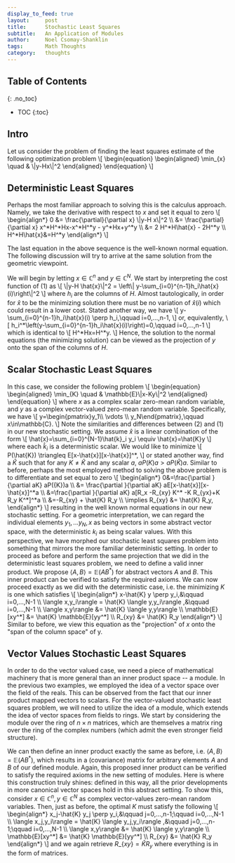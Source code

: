 ```yaml
---
display_to_feed: true
layout:     post
title:		Stochastic Least Squares
subtitle:   An Application of Modules
author:     Noel Csomay-Shanklin
tags:       Math Thoughts
category:   thoughts
---
```

## Table of Contents
{: .no_toc}
* TOC
{:toc}

## Intro
Let us consider the problem of finding the least squares estimate of the following optimization problem
\\[
\begin{equation}
\begin{aligned}
\min_{x} \quad & \\|y-Hx\\|^2
\end{aligned}
\end{equation}
\\]

## Deterministic Least Squares
Perhaps the most familiar approach to solving this is the calculus approach. Namely, we take the derivative with respect to $x$ and set it equal to zero
\\[
\\begin{align\*}
0 &= \\frac{\\partial}{\\partial x} \\|y-H x\\|^2 \\\\ 
&= \\frac{\\partial}{\\partial x} x^\*H^\*Hx-x^\*H^\*y -  y^\*Hx+y^\*y \\\\ 
&= 2 H^\*H\\hat{x} - 2H^\*y \\\\ 
H^\*H\\hat{x}&=H^\*y
\\end{align\*}
\\]

The last equation in the above sequence is the well-known normal equation. The following discussion will try to arrive at the same solution from the geometric viewpoint.

We will begin by letting $x\in\mathbb{C}^n$ and $y\in\mathbb{C}^N$. We start by interpreting the cost function of (1) as
\\[
\\|y-H \\hat{x}\\|^2 = \\left\\| y-\\sum_{i=0}^{n-1}h_i\\hat{x}(i)\\right\\|^2
\\]
where $h_i$ are the columns of $H$. Almost tautologically, in order for $\hat{x}$ to be the minimizing solution there must be no variation of $\hat{x}(i)$ which could result in a lower cost. Stated another way, we have
\\[
y-\\sum_{i=0}^{n-1}h_i\\hat{x}(i) \\perp h_i,\\qquad i=0,...,n-1,
\\]
or, equivalently,
\\[
h_i^\*\\left(y-\\sum_{i=0}^{n-1}h_i\\hat{x}(i)\\right)=0,\\qquad i=0,...,n-1
\\]
which is identical to 
\\[
H^\*Hx=H^\*y.
\\]
Hence, the solution to the normal equations (the minimizing solution) can be viewed as the projection of $y$ onto the span of the columns of $H$.

## Scalar Stochastic Least Squares
In this case, we consider the following problem
\\[
\begin{equation}
\begin{aligned}
\min_{K} \quad & \\mathbb{E}\\|x-Ky\\|^2
\end{aligned}
\end{equation}
\\]
where $x$ as a complex scalar zero-mean random variable, and $y$ as a complex vector-valued zero-mean random variable. Specifically, we have
\\[
y=\\begin{pmatrix}y_1\\\ \\vdots \\\ y_N\\end{pmatrix},\\qquad x\\in\\mathbb{C}.
\\]
Note the similarities and differences between (2) and (1) in our new stochastic setting. We assume $\hat{x}$ is a linear combination of the form
\\[
\\hat{x}=\\sum_{i=0}^{N-1}\\hat{k}_i y_i \\equiv \\hat{x}=\\hat{K}y
\\]
where each $\hat{k}_i$ is a deterministic scalar. We would like to minimize 
\\[
P(\\hat{K}) \\triangleq E[x-\\hat{x}][x-\\hat{x}]^\*,
\\]
or stated another way, find a $\hat{K}$ such that for any $K\ne\hat{K}$ and any scalar $a$, $aP({K})a>aP(\hat{K})a$. Similar to before, perhaps the most employed method to solving the above problem is to differentiate and set equal to zero
\\[
\\begin{align\*}
0&=\\frac{\\partial }{\\partial aK} aP({K})a \\\\ 
&= \\frac{\\partial }{\\partial aK} aE[x-\\hat{x}][x-\\hat{x}]^\*a  \\\\ 
&=\\frac{\\partial }{\\partial aK} a[R_x -R\_\{xy\} K^\* -K R\_\{yx\}+K R_y K^\*]^\*a \\\\ 
&=-R\_\{xy\} + \hat{K} R_y \\\\ 
\\implies R\_\{xy\}  &= \hat{K} R_y,
\\end{align\*}
\\]
resulting in the well known normal equations in our new stochastic setting. For a geometric interpretation, we can regard the individual elements $y_1,...y_N,x$ as being vectors in some abstract vector space, with the deterministic $k_i$ as being scalar values. With this perspective, we have morphed our stochastic least squares problem into something that mirrors the more familiar deterministic setting. In order to proceed as before and perform the same projection that we did in the deterministic least squares problem, we need to define a valid inner product. We propose $\langle A,B \rangle = \mathbb{E}(AB^*)$ for abstract vectors $A$ and $B$. This inner product can be verified to satisfy the required axioms. We can now proceed exactly as we did with the deterministic case, i.e. the minimizing $K$ is one which satisfies
\\[
\\begin{align\*}
x-\\hat{K} y \\perp y_i,&\\qquad i=0,...,N-1 \\\\ 
\\langle x,y_i\\rangle = \\hat{K} \\langle y,y_i\\rangle ,&\\qquad i=0,...,N-1 \\\\ 
\\langle x,y\\rangle &= \\hat{K} \\langle y,y\\rangle \\\\ 
 \\mathbb{E}[xy^\*] &= \\hat{K} \\mathbb{E}[yy^\*] \\\\ 
R\_\{xy\}  &= \\hat{K} R_y
\\end{align\*} 
\\]
Similar to before, we view this equation as the "projection" of $x$ onto the "span of the column space" of y.
## Vector Values Stochastic Least Squares
In order to do the vector valued case, we need a piece of mathematical machinery that is more general than an inner product space -- a module. In the previous two examples, we employed the idea of a vector space over the field of the reals. This can be observed from the fact that our inner product mapped vectors to scalars. For the vector-valued stochastic least squares problem, we will need to utilize the idea of a module, which extends the idea of vector spaces from fields to rings. We start by considering the module over the ring of $n\times n$ matrices, which are themselves a matrix ring over the ring of the complex numbers (which admit the even stronger field structure).

 We can then define an inner product exactly the same as before, i.e. $\langle A,B \rangle = \mathbb{E}(AB^*)$, which results in a (covariance) matrix for arbitrary elements $A$ and $B$ of our defined module. Again, this proposed inner product can be verified to satisfy the required axioms in the new setting of modules. Here is where this construction truly shines: defined in this way, all the prior developments in more canonical vector spaces hold in this abstract setting. To show this, consider $x\in\mathbb{C}^n, y\in\mathbb{C}^N$ as complex vector-values zero-mean random variables. Then, just as before, the optimal $K$ must satisfy the following
\\[
\\begin{align\*}
x_j-\\hat{K} y_j \\perp y_i,&\\qquad j=0,...,n-1;\\qquad i=0,...,N-1 \\\\ 
\\langle x_j,y_i\\rangle = \\hat{K} \\langle y_j,y_i\\rangle ,&\\qquad j=0,...,n-1;\\qquad i=0,...,N-1 \\\\ 
\\langle x,y\\rangle &= \\hat{K} \\langle y,y\\rangle \\\\ 
 \\mathbb{E}[xy^\*] &= \\hat{K} \\mathbb{E}[yy^\*] \\\\ 
R\_\{xy\}  &= \\hat{K} R_y
\\end{align\*} 
\\]
  and we again retrieve $R\_\{xy\}  = \hat{K} R_y$ where everything is in the form of matrices.





